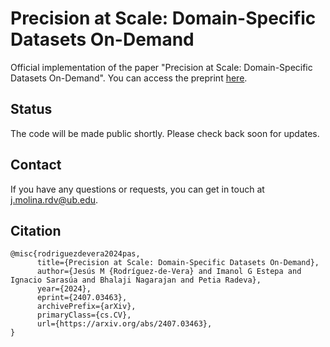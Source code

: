 # Precision at Scale: Domain-Specific Datasets On-Demand
Official implementation of the paper "Precision at Scale: Domain-Specific Datasets On-Demand". You can access the preprint [here](https://arxiv.org/abs/2407.03463).

## Status
The code will be made public shortly. Please check back soon for updates.

## Contact
If you have any questions or requests, you can get in touch at [j.molina.rdv@ub.edu](mailto:j.molina.rdv@ub.edu).

## Citation
```
@misc{rodriguezdevera2024pas,
      title={Precision at Scale: Domain-Specific Datasets On-Demand}, 
      author={Jesús M {Rodríguez-de-Vera} and Imanol G Estepa and Ignacio Sarasúa and Bhalaji Nagarajan and Petia Radeva},
      year={2024},
      eprint={2407.03463},
      archivePrefix={arXiv},
      primaryClass={cs.CV},
      url={https://arxiv.org/abs/2407.03463}, 
}
```
